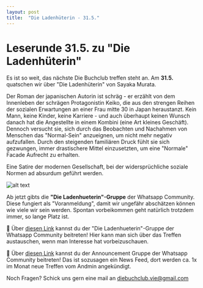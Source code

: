 ```yaml
---
layout: post
title:  "Die Ladenhüterin - 31.5."
---
```


# Leserunde 31.5. zu "Die Ladenhüterin"

Es ist so weit, das nächste Die Buchclub treffen steht an. Am <b>31.5.</b> quatschen wir über "Die Ladenhüterin" von Sayaka Murata.

Der Roman der japanischen Autorin ist schräg - er erzählt von dem Innenleben der schrägen Protagonistin
Keiko, die aus den strengen Reihen der sozialen Erwartungen an einer Frau mitte 30 in Japan heraustanzt.
Kein Mann, keine Kinder, keine Karriere - und auch überhaupt keinen Wunsch danach hat die
 Angestellte in einem Kombini (eine Art kleines Geschäft). Dennoch versucht sie, sich durch das Beobachten und Nachahmen von Menschen
das "Normal-Sein" anzueignen, um nicht mehr negativ aufzufallen. Durch den steigenden familiären Druck fühlt sie sich gezwungen, immer drastischere
Mittel einzusetzten, um eine "Normale" Facade Aufrecht zu erhalten.

Eine Satire der modernen Gesellschaft, bei der widersprüchliche soziale Normen ad absurdum geführt werden.


![alt text](/assets/sayaka.png)


Ab jetzt gibts die <b>"Die Ladenhueterin"-Gruppe</b> der Whatsapp Community.
Diese fungiert als "Voranmeldung", damit wir ungefähr abschätzen können wie viele wir sein werden. Spontan vorbeikommen geht natürlich trotzdem immer, so lange Platz ist.


📲 Über [diesen Link](https://chat.whatsapp.com/GpDiea8Qhq4HlbLNVWah69)
 kannst du der "Die Ladenhueterin"-Gruppe der Whatsapp Community beitreten! Hier kann man sich über das Treffen austauschen, wenn man
 Interesse hat vorbeizuschauen. 


📲 Über [diesen Link](https://chat.whatsapp.com/GpDiea8Qhq4HlbLNVWah69)
 kannst du der Announcement Gruppe der Whatsapp Community beitreten! Das ist sozusagen ein News Feed, dort werden ca. 1x im Monat neue Treffen vom Andmin angekündigt.

Noch Fragen? Schick uns gern eine mail an diebuchclub.vie@gmail.com
